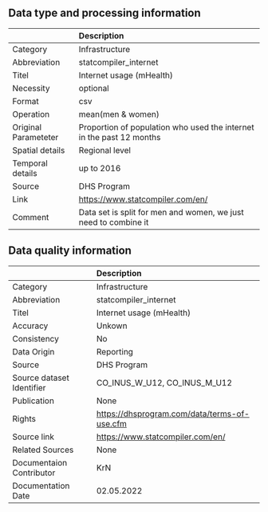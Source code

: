 ## Data type and processing information 

|                      | Description                                                          |
|:---------------------|:---------------------------------------------------------------------|
| Category             | Infrastructure                                                       |
| Abbreviation         | statcompiler_internet                                                |
| Titel                | Internet usage (mHealth)                                             |
| Necessity            | optional                                                             |
| Format               | csv                                                                  |
| Operation            | mean(men & women)                                                    |
| Original Parameteter | Proportion of population who used the internet in the past 12 months |
| Spatial details      | Regional level                                                       |
| Temporal details     | up to 2016                                                           |
| Source               | DHS Program                                                          |
| Link                 | https://www.statcompiler.com/en/                                     |
| Comment              | Data set is split for men and women, we just need to combine it      |

## Data quality information 

|                           | Description                                  |
|:--------------------------|:---------------------------------------------|
| Category                  | Infrastructure                               |
| Abbreviation              | statcompiler_internet                        |
| Titel                     | Internet usage (mHealth)                     |
| Accuracy                  | Unkown                                       |
| Consistency               | No                                           |
| Data Origin               | Reporting                                    |
| Source                    | DHS Program                                  |
| Source dataset Identifier | CO_INUS_W_U12, CO_INUS_M_U12                 |
| Publication               | None                                         |
| Rights                    | https://dhsprogram.com/data/terms-of-use.cfm |
| Source link               | https://www.statcompiler.com/en/             |
| Related Sources           | None                                         |
| Documentaion Contributor  | KrN                                          |
| Documentation Date        | 02.05.2022                                   |